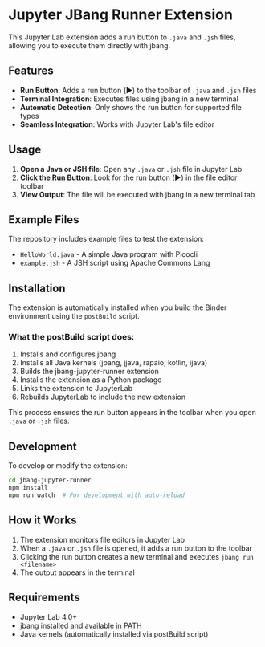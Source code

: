# Jupyter JBang Runner Extension

This Jupyter Lab extension adds a run button to `.java` and `.jsh` files, allowing you to execute them directly with jbang.

## Features

- **Run Button**: Adds a run button (▶️) to the toolbar of `.java` and `.jsh` files
- **Terminal Integration**: Executes files using jbang in a new terminal
- **Automatic Detection**: Only shows the run button for supported file types
- **Seamless Integration**: Works with Jupyter Lab's file editor

## Usage

1. **Open a Java or JSH file**: Open any `.java` or `.jsh` file in Jupyter Lab
2. **Click the Run Button**: Look for the run button (▶️) in the file editor toolbar
3. **View Output**: The file will be executed with jbang in a new terminal tab

## Example Files

The repository includes example files to test the extension:

- `HelloWorld.java` - A simple Java program with Picocli
- `example.jsh` - A JSH script using Apache Commons Lang

## Installation

The extension is automatically installed when you build the Binder environment using the `postBuild` script.

### What the postBuild script does:

1. Installs and configures jbang
2. Installs all Java kernels (jbang, jjava, rapaio, kotlin, ijava)
3. Builds the jbang-jupyter-runner extension
4. Installs the extension as a Python package
5. Links the extension to JupyterLab
6. Rebuilds JupyterLab to include the new extension

This process ensures the run button appears in the toolbar when you open `.java` or `.jsh` files.

## Development

To develop or modify the extension:

```bash
cd jbang-jupyter-runner
npm install
npm run watch  # For development with auto-reload
```

## How it Works

1. The extension monitors file editors in Jupyter Lab
2. When a `.java` or `.jsh` file is opened, it adds a run button to the toolbar
3. Clicking the run button creates a new terminal and executes `jbang run <filename>`
4. The output appears in the terminal

## Requirements

- Jupyter Lab 4.0+
- jbang installed and available in PATH
- Java kernels (automatically installed via postBuild script)
